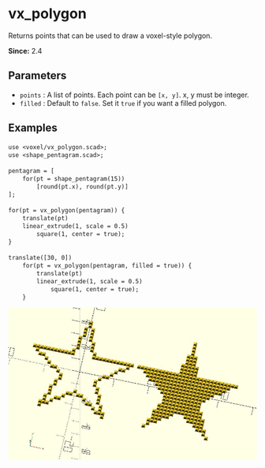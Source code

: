 # vx_polygon

Returns points that can be used to draw a voxel-style polygon.

**Since:** 2.4

## Parameters

- `points` : A list of points. Each point can be `[x, y]`. x, y must be integer.
- `filled` : Default to `false`. Set it `true` if you want a filled polygon.

## Examples

    use <voxel/vx_polygon.scad>;
	use <shape_pentagram.scad>;

	pentagram = [
		for(pt = shape_pentagram(15)) 
			[round(pt.x), round(pt.y)]
	];

	for(pt = vx_polygon(pentagram)) {
		translate(pt) 
		linear_extrude(1, scale = 0.5) 
			square(1, center = true);
	}

	translate([30, 0])
        for(pt = vx_polygon(pentagram, filled = true)) {
            translate(pt) 
			linear_extrude(1, scale = 0.5) 
				square(1, center = true);
        }

![vx_polygon](images/lib3x-vx_polygon-1.JPG)

